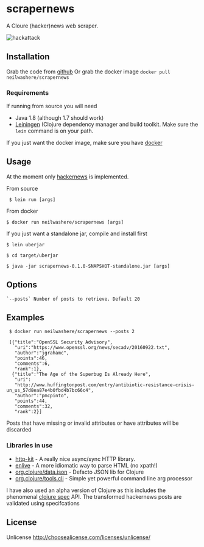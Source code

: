 # scrapernews

A Cloure (hacker)news web scraper.

![hackattack](http://img.memecdn.com/What-a-hacker-looks-like-according-to-The-Sun-newspaper_c_120929.jpg)

## Installation

Grab the code from [github](git@github.com:neilwashere/scrapernews.git)
Or grab the docker image `docker pull neilwashere/scrapernews`

### Requirements

If running from source you will need
* Java 1.8 (although 1.7 should work)
* [Leiningen](http://leiningen.org/) (Clojure dependency manager and build toolkit. Make sure the `lein` command is on your path.

If you just want the docker image, make sure you have [docker](http://leiningen.org/)

## Usage

At the moment only [hackernews](http://news.ycombinator.com) is implemented.

From source

     $ lein run [args]

From docker

    $ docker run neilwashere/scrapernews [args]

If you just want a standalone jar, compile and install first

    $ lein uberjar

    $ cd target/uberjar

    $ java -jar scrapernews-0.1.0-SNAPSHOT-standalone.jar [args]

## Options

    `--posts` Number of posts to retrieve. Default 20

## Examples

     $ docker run neilwashere/scrapernews --posts 2

     [{"title":"OpenSSL Security Advisory",
       "uri":"https://www.openssl.org/news/secadv/20160922.txt",
       "author":"jgrahamc",
       "points":46,
       "comments":6,
       "rank":1},
      {"title":"The Age of the Superbug Is Already Here",
       "uri":
       "http://www.huffingtonpost.com/entry/antibiotic-resistance-crisis-un_us_57d8ea87e4b0fbd4b7bc66c4",
       "author":"pmcpinto",
       "points":44,
       "comments":32,
       "rank":2}]

Posts that have missing or invalid attributes or have attributes will be discarded

### Libraries in use

* [http-kit](http://www.http-kit.org/) - A really nice async/sync HTTP library.
* [enlive](https://github.com/cgrand/enlive) - A more idiomatic way to parse HTML (no xpath!)
* [org.clojure/data.json](https://github.com/clojure/data.json) - Defacto JSON lib for Clojure
* [org.clojure/tools.cli](https://github.com/clojure/tools.cli) - Simple yet powerful command line arg processor

I have also used an alpha version of Clojure as this includes the phenomenal [clojure spec](http://clojure.org/about/spec) API. The transformed hackernews posts are validated using specifcations


## License

Unlicense
http://choosealicense.com/licenses/unlicense/
